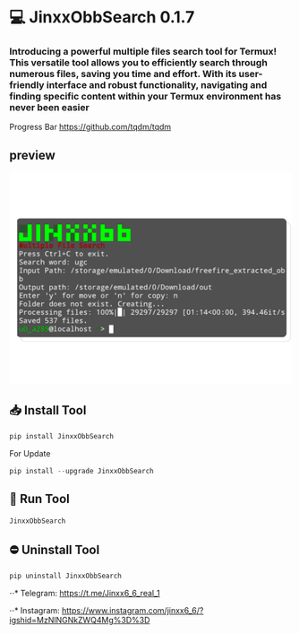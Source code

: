 # 💻 JinxxObbSearch 0.1.7
### Introducing a powerful **multiple files search tool** for Termux! This versatile tool allows you to efficiently search through numerous files, saving you time and effort. With its user-friendly interface and robust functionality, navigating and finding specific content within your Termux environment has never been easier

Progress Bar https://github.com/tqdm/tqdm

## preview
![screenshot](/screenshot.png)

## 📥 Install Tool
```python
pip install JinxxObbSearch
```
For Update
```python
pip install --upgrade JinxxObbSearch
```
## 🚀 Run Tool
```python
JinxxObbSearch
```
## ⛔ Uninstall Tool
```python
pip uninstall JinxxObbSearch
```

⋅⋅* Telegram: https://t.me/Jinxx6_6_real_1

⋅⋅* Instagram: https://www.instagram.com/jinxx6_6/?igshid=MzNlNGNkZWQ4Mg%3D%3D
